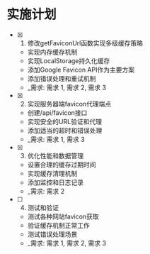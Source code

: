 # 实施计划

- [X] 1. 修改getFaviconUrl函数实现多级缓存策略
  - 实现内存缓存机制
  - 实现LocalStorage持久化缓存
  - 添加Google Favicon API作为主要方案
  - 添加错误处理和重试机制
  - _需求: 需求 1, 需求 2, 需求 3

- [X] 2. 实现服务器端favicon代理端点
  - 创建/api/favicon接口
  - 实现安全的URL验证和代理
  - 添加适当的超时和错误处理
  - _需求: 需求 1, 需求 3

- [X] 3. 优化性能和数据管理
  - 设置合理的缓存过期时间
  - 实现缓存清理机制
  - 添加监控和日志记录
  - _需求: 需求 2

- [ ] 4. 测试和验证
  - 测试各种网站favicon获取
  - 验证缓存机制正常工作
  - 测试错误处理场景
  - _需求: 需求 1, 需求 2, 需求 3